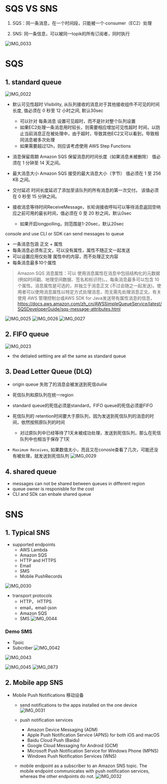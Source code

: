 # SQS VS SNS


1. SQS：同一条消息，在一个时间段，只能被一个·consumer（EC2）处理

2. SNS: 同一条信息，可以被同一topik的所有订阅者，同时执行


![IMG_0033](https://user-images.githubusercontent.com/26485327/70961584-93e31380-20c5-11ea-8d17-2fdcabc7894e.jpeg)

# SQS

## 1. standard queue


![IMG_0022](https://user-images.githubusercontent.com/26485327/70875604-ca535c80-1ff9-11ea-9dda-6d7011e021fe.jpeg)

- 默认可见性超时 VIsibility, 从队列接收的消息对于其他接收组件不可见的时间长度, 值必须在 0 秒至 12 小时之间, 默认30sec
  - 可以针对 每条消息 设置可见超时，而不是针对整个队列设置
  - 如果EC2处理一条消息用时较长，则需要相应增加可见性超时 时间，以防止当前消息正在被处理中，由于超时，导致其他EC2又可以看到，导致相同消息被多次处理
  - 如果需要超过12h，则应该考虑使用 AWS Step Functions
- 消息保留周期
Amazon SQS 保留消息的时间长度（如果消息未被删除）
值必须在 1 分钟至 14 天之间。

- 最大消息大小
Amazon SQS 接受的最大消息大小（字节）
值必须在 1 至 256 KB 之间。

- 交付延迟
时间长度延迟了添加至该队列的所有消息的第一次交付。
该值必须在 0 秒至 15 分钟之间。

- 接收消息等待时间ReceiveMessage，长轮询接收呼叫可以等待消息返回空响应之前可用的最长时间，值必须在 0 至 20 秒之间，默认0sec
  - 如果开启longpolling，则范围是1-20sec，默认20sec


console and  use CLI or SDK can send messages to queue
- 一条消息包涵 正文 + 属性
- 每条消息必须有正文，可以没有属性，属性不随正文一起发送
- 可以设置应用仅处理 属性中的内容，而不处理正文内容
- 每条消息最多10个属性

> Amazon SQS 消息属性：可以 使用消息属性在消息中包括结构化的元数据 (例如时间戳、地理空间数据、签名和标识符)。。每条消息最多可以包含 10 个属性。消息属性是可选的，并独立于消息正文 (不过会随之一起发送)。使用者可以使用消息属性以特定方式处理消息，而无需先处理消息正文。有关使用 AWS 管理控制台或AWS SDK for Java发送带有属性消息的信息，https://docs.aws.amazon.com/zh_cn/AWSSimpleQueueService/latest/SQSDeveloperGuide/sqs-message-attributes.html

![IMG_0025](https://user-images.githubusercontent.com/26485327/70877427-beb76400-2000-11ea-8a07-9f473e4acaee.jpeg)
![IMG_0026](https://user-images.githubusercontent.com/26485327/70877428-c1b25480-2000-11ea-8359-7c49e73e2535.jpeg)
![IMG_0027](https://user-images.githubusercontent.com/26485327/70877433-c4ad4500-2000-11ea-8d27-1319c1d5e0a2.jpeg)





## 2. FIFO queue


![IMG_0023](https://user-images.githubusercontent.com/26485327/70876134-cc1e1f80-1ffb-11ea-8684-8a1666f1b4ec.jpeg)

- the detialed settiing are all the same as standard queue



## 3. Dead Letter Queue (DLQ)

- origin queue 失败了的消息会被发送到死信duilie
- 死信队列和原队列在统一region
- standard queue的死信必须是standard，FIFO queue的死信必须是FIFO
- 死信队列的 retention时间要大于原队列，因为发送到死信队列的消息的时间，依然按照原队列的时间
  - 对过原队列中已经等待了1天未被成功处理，发送到死信队列，那么在死信队列中也相当于保存了1天

- `Maximum Receives`, 如果数值太小，而且又在conosle查看了几次，可能还没有被处理，就发送到死信队列
![IMG_0029](https://user-images.githubusercontent.com/26485327/70958083-7446ed80-20bb-11ea-8eff-edfcec742108.jpeg)


## 4. shared queue

- messages can not be shared between queues in different region
- queue owner is responisble for the cost
- CLI and SDk can enbale shared queue



# SNS
## 1. Typical SNS
- supported endpoints
  - AWS Lambda
  - Amazon SQS
  - HTTP and HTTPS
  - Email
  - SMS
  - Mobile PushRecords

![IMG_0030](https://user-images.githubusercontent.com/26485327/70958696-727e2980-20bd-11ea-8443-bd312890cd36.jpeg)

- transport protocols
  - HTTP， HTTPS
  - email，email-json
  - Amazon SQS
  - SMS
![IMG_0044](https://user-images.githubusercontent.com/26485327/70978309-e555c780-20f2-11ea-8afc-8ed5b8f0c8aa.jpeg)


### Demo SMS
- Tpoic
- Subcriber
![IMG_0042](https://user-images.githubusercontent.com/26485327/70976016-6c547100-20ee-11ea-98e9-35e4b5b74ed0.jpeg)

![IMG_0043](https://user-images.githubusercontent.com/26485327/70977532-7d52b180-20f1-11ea-993a-87abc3ab71bd.jpeg)


![IMG_0045](https://user-images.githubusercontent.com/26485327/70978313-e71f8b00-20f2-11ea-966c-577f30266720.jpeg)
![IMG_0873](https://user-images.githubusercontent.com/26485327/70978377-05858680-20f3-11ea-8331-3a572103612f.jpeg)


## 2. Mobile app SNS
- Mobile Push Notifications 移动设备
  - send notifications to the apps installed on the one device
![IMG_0031](https://user-images.githubusercontent.com/26485327/70959370-6f843880-20bf-11ea-97c9-cb206e8c4b19.jpeg)

 
  - push notification services
    - Amazon Device Messaging (ADM)
    - Apple Push Notification Service (APNS) for both iOS and macOS 
    - Baidu Cloud Push (Baidu)
    - Google Cloud Messaging for Android (GCM)
    - Microsoft Push Notification Service for Windows Phone (MPNS) 
    - Windows Push Notification Services (WNS)
  
  - mobile endpoint as a subscriber to an Amazon SNS topic. The mobile endpoint communicates with push notification services, whereas the other endpoints do not.
![IMG_0032](https://user-images.githubusercontent.com/26485327/70961438-26cf7e00-20c5-11ea-879d-cf58871cd3be.jpeg)

















